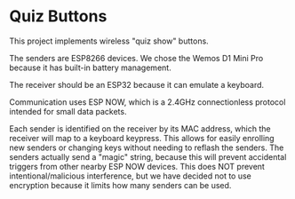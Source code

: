 # Quiz Buttons

This project implements wireless "quiz show" buttons.

The senders are ESP8266 devices.
We chose the Wemos D1 Mini Pro because it has built-in battery management.

The receiver should be an ESP32 because it can emulate a keyboard.

Communication uses ESP NOW, which is a 2.4GHz connectionless protocol intended for small data packets.

Each sender is identified on the receiver by its MAC address, which the receiver will map to a keyboard keypress.
This allows for easily enrolling new senders or changing keys without needing to reflash the senders.
The senders actually send a "magic" string, because this will prevent accidental triggers from other nearby ESP NOW devices.
This does NOT prevent intentional/malicious interference, but we have decided not to use encryption because it limits how many senders can be used.
